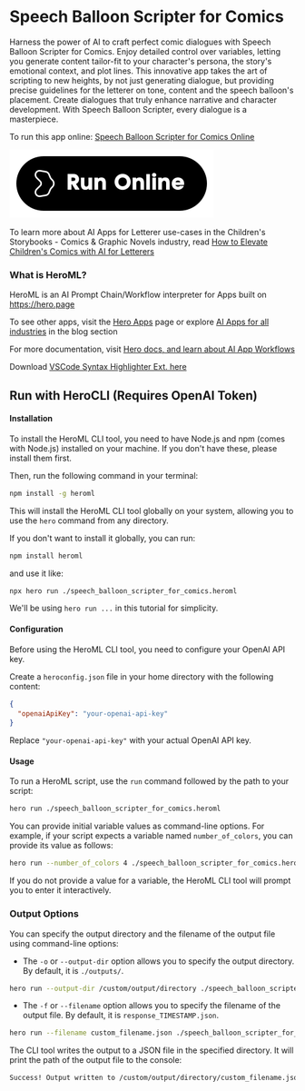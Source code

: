 # Speech Balloon Scripter for Comics

Harness the power of AI to craft perfect comic dialogues with Speech Balloon Scripter for Comics. Enjoy detailed control over variables, letting you generate content tailor-fit to your character's persona, the story's emotional context, and plot lines. This innovative app takes the art of scripting to new heights, by not just generating dialogue, but providing precise guidelines for the letterer on tone, content and the speech balloon's placement. Create dialogues that truly enhance narrative and character development. With Speech Balloon Scripter, every dialogue is a masterpiece.

To run this app online: [Speech Balloon Scripter for Comics Online](https://hero.page/app/speech-balloon-scripter-for-comics-ai-powered-comic-dialogue-creator/UIazbKpD39GMa0prAGhf)

[![Run Speech Balloon Scripter for Comics Online](/assets/run.svg)](https://hero.page/app/speech-balloon-scripter-for-comics-ai-powered-comic-dialogue-creator/UIazbKpD39GMa0prAGhf)

To learn more about AI Apps for Letterer use-cases in the Children's Storybooks - Comics & Graphic Novels industry, read [How to Elevate Children's Comics with AI for Letterers](https://hero.page/blog/ai/children's-storybooks-comics-and-graphic-novels/how-to-elevate-children's-comics-with-ai-for-letterers/170794)

### What is HeroML?
HeroML is an AI Prompt Chain/Workflow interpreter for Apps built on https://hero.page 

To see other apps, visit the [Hero Apps](https://hero.page/apps) page or explore [AI Apps for all industries](https://hero.page/blog) in the blog section

For more documentation, visit [Hero docs, and learn about AI App Workflows](https://hero.page/tutorials/introduction-to-heroml)

Download [VSCode Syntax Highlighter Ext. here](https://marketplace.visualstudio.com/items?itemName=hero-page.heroml)

## Run with HeroCLI (Requires OpenAI Token)

#### Installation

To install the HeroML CLI tool, you need to have Node.js and npm (comes with Node.js) installed on your machine. If you don't have these, please install them first. 

Then, run the following command in your terminal:

```bash
npm install -g heroml
```

This will install the HeroML CLI tool globally on your system, allowing you to use the `hero` command from any directory.

If you don't want to install it globally, you can run:

```bash
npm install heroml
```

and use it like:

```bash
npx hero run ./speech_balloon_scripter_for_comics.heroml
```

We'll be using `hero run ...` in this tutorial for simplicity.

#### Configuration

Before using the HeroML CLI tool, you need to configure your OpenAI API key. 

Create a `heroconfig.json` file in your home directory with the following content:

```json
{
  "openaiApiKey": "your-openai-api-key"
}
```

Replace `"your-openai-api-key"` with your actual OpenAI API key.

#### Usage

To run a HeroML script, use the `run` command followed by the path to your script:

```bash
hero run ./speech_balloon_scripter_for_comics.heroml
```

You can provide initial variable values as command-line options. For example, if your script expects a variable named `number_of_colors`, you can provide its value as follows:

```bash
hero run --number_of_colors 4 ./speech_balloon_scripter_for_comics.heroml
```

If you do not provide a value for a variable, the HeroML CLI tool will prompt you to enter it interactively.

### Output Options

You can specify the output directory and the filename of the output file using command-line options:

- The `-o` or `--output-dir` option allows you to specify the output directory. By default, it is `./outputs/`.

```bash
hero run --output-dir /custom/output/directory ./speech_balloon_scripter_for_comics.heroml
```

- The `-f` or `--filename` option allows you to specify the filename of the output file. By default, it is `response_TIMESTAMP.json`.

```bash
hero run --filename custom_filename.json ./speech_balloon_scripter_for_comics.heroml
```

The CLI tool writes the output to a JSON file in the specified directory. It will print the path of the output file to the console:

```bash
Success! Output written to /custom/output/directory/custom_filename.json
```

